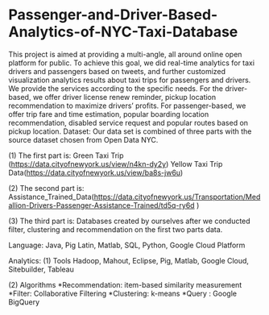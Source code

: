 # Passenger-and-Driver-Based-Analytics-of-NYC-Taxi-Database
This project is aimed at providing a multi-angle, all around online open platform for public. To achieve this goal, we did real-time analytics for taxi drivers and passengers based on tweets, and further customized visualization analytics results about taxi trips for passengers and drivers. We provide the services according to the specific needs. For the driver-based, we offer driver license renew reminder, pickup location recommendation to maximize drivers’ profits. For passenger-based, we offer trip fare and time estimation, popular boarding location recommendation, disabled service request and popular routes based on pickup location.
Dataset: Our data set is combined of three parts with the source dataset chosen from Open Data NYC. 

(1) The first part is: 
Green Taxi Trip (https://data.cityofnewyork.us/view/n4kn-dy2y) 
Yellow Taxi Trip Data(https://data.cityofnewyork.us/view/ba8s-jw6u) 

(2) The second part is: 
Assistance_Trained_Data(https://data.cityofnewyork.us/Transportation/Medallion-Drivers-Passenger-Assistance-Trained/td5q-ry6d ) 

(3) The third part is: 
Databases created by ourselves after we conducted filter, clustering and recommendation on the first two parts data. 

Language: Java, Pig Latin, Matlab, SQL, Python, Google Cloud Platform 

Analytics: (1) Tools 
Hadoop, Mahout, Eclipse, Pig, Matlab, Google Cloud, Sitebuilder, Tableau 

(2) Algorithms 
*Recommendation: item-based similarity measurement 
*Filter: Collaborative Filtering 
*Clustering: k-means 
*Query : Google BigQuery 
